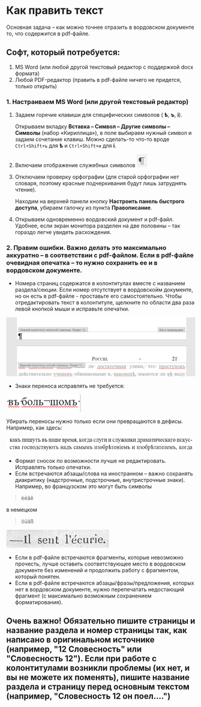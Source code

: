 # Как править текст

Основная задача – как можно точнее отразить в вордовском документе то, что содержится в pdf-файле.

## Софт, который потребуется:

1. MS Word (или любой другой текстовый редактор с поддержкой docx формата)
2. Любой PDF-редактор (править в pdf-файле ничего не придется, только открыть) 

### 1. Настраиваем MS Word (или другой текстовый редактор)

1. Задаем горячие клавиши для специфических символов ( **ѣ**, **ъ**, **і**).

    Открываем вкладку **Вставка – Символ – Другие символы – Символы** (набор «Кириллица»), в поле выбираем нужный символ и задаем сочетание клавиш. Можно сделать-то что-то вроде `Ctrl+Shift+ъ` для **ѣ** и `Ctrl+Shift+и` для **i**.

2. Включаем отображение служебных символов 
![](images/service-symbols.png)

3. Отключаем проверку орфографии (для старой орфографии нет словаря, поэтому красные подчеркивания будут лишь затруднять чтение).
   
   Находим на верхней панели кнопку **Настроить панель быстрого доступа**, убираем галочку из пункта **Правописание**.
   
4. Открываем одновременно вордовский документ и pdf-файл. Удобнее, если экран монитора разделен на две половины – так гораздо легче увидеть расхождения.

### 2. Правим ошибки. Важно делать это максимально аккуратно – в соответствии с pdf-файлом. Если в pdf-файле очевидная опечатка – то нужно сохранить ее и в вордовском документе.

- Номера страниц содержатся в колонтитулах вместе с названием раздела/секции. Если номер отсутствует в вордовскойм документе, но он есть в pdf-файле - проставьте его самостоятельно. Чтобы отредактировать текст в колонтитуле, щелкните по области два раза левой кнопкой мыши и исправьте опечатки.

![](images/headers.png)
- Знаки переноса исправлять не требуется:
    
![](images/syllabification.png)
     
Убирать переносы нужно только если они превращаются в дефисы. Например, как здесь:

  ![](images/semi-transfer.png)
  
- Формат сносок по возможности лучше не редактировать. Исправлять только опечатки.
- Если встречаются абзацы/слова на иностранном – важно сохранять диакритику (надстрочные, подстрочные, внутристрочные знаки).
	Например, во французском это могут быть символы
	 
 > èéâê
        
в немецком
        
> öüäß
        
![](images/french.png)
	
- Если в pdf-файле встречаются фрагменты, которые невозможно прочесть, лучше оставить соответствующее место в вордовском документе без изменений и продолжить работу с фрагментом, который понятен.
- Если в pdf-файле встречаются абзацы/фразы/предложения, которых нет в вордовском документе, нужно перепечатать недостающий фрагмент (с максимально возможным сохранением форматирования).


## Очень важно! Обязательно пишите страницы и название раздела и номер страницы так, как написано в оригинальном источнике (например, "12 Словесность" или "Словесность 12"). Если при работе с колонтитулами возникли проблемы (их нет, и вы не можете их поменять), пишите название раздела и страницу перед основным текстом (например, "Словесность 12 он поел....")
